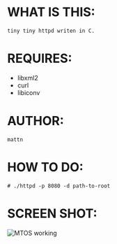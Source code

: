 WHAT IS THIS:
=============
	tiny tiny httpd writen in C.

REQUIRES:
=========

* libxml2
* curl
* libiconv

AUTHOR:
=======

	mattn

HOW TO DO:
==========

	# ./httpd -p 8080 -d path-to-root

SCREEN SHOT:
============

![MTOS working](http://farm4.static.flickr.com/3305/3597469456_1f5210975f_o.png "MTOS Working")

